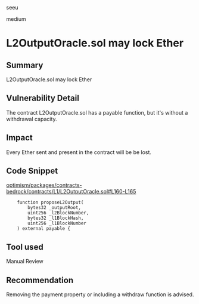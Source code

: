 seeu

medium

# L2OutputOracle.sol may lock Ether

## Summary

L2OutputOracle.sol may lock Ether

## Vulnerability Detail

The contract L2OutputOracle.sol has a payable function, but it's without a withdrawal capacity.

## Impact

Every Ether sent and present in the contract will be be lost.

## Code Snippet

[optimism/packages/contracts-bedrock/contracts/L1/L2OutputOracle.sol#L160-L165](https://github.com/sherlock-audit/2023-01-optimism-seeu-inspace/tree/main/optimism/packages/contracts-bedrock/contracts/L1/L2OutputOracle.sol#L160-L165)
```Solidity
    function proposeL2Output(
        bytes32 _outputRoot,
        uint256 _l2BlockNumber,
        bytes32 _l1BlockHash,
        uint256 _l1BlockNumber
    ) external payable {
```

## Tool used

Manual Review

## Recommendation

Removing the payment property or including a withdraw function is advised.